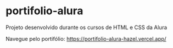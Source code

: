 # portifolio-alura
Projeto desenvolvido durante os cursos de HTML e CSS da Alura

Navegue pelo portifólio: https://portifolio-alura-hazel.vercel.app/
